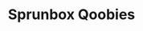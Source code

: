 ---
slug: sprunbox-qoobies
title: Sprunbox Qoobies
description: "Sprunbox Qoobies is an exciting online game. Play for free directly in your browser!"
icon: /images/new_mods/Sprunbox Qoobies.png
url: https://wowtbc.net/sprunkin/sprunbox/index.html
previewImage: /images/new_mods/Sprunbox Qoobies.png
type: new mods

# SEO配置
seo:
  title: "Sprunbox Qoobies - Play Free Online Game | Fun Browser Games"
  description: "Sprunbox Qoobies - Play this fun online game for free in your browser. No download required!"
  ogImage: "/images/new_mods/Sprunbox Qoobies.png"
  keywords: "sprunbox-qoobies, online game, browser game, free game, new mods game, play online"

videoUrls:
  - https://www.youtube.com/embed/example1
  - https://www.youtube.com/embed/example2

whyPlay:
  title: "Why Play Sprunbox Qoobies?"
  items:
    - "Immersive Gameplay: Sprunbox Qoobies offers an engaging and immersive gaming experience that will keep you entertained for hours"
    - "Challenging Levels: Test your skills with increasingly difficult challenges and obstacles"
    - "Beautiful Graphics: Enjoy stunning visuals and smooth animations that bring the game world to life"
    - "Regular Updates: New content and features are added regularly to keep the game fresh and exciting"
    - "Free to Play: Experience all the fun without spending a penny"
    - "Community Features: Connect with other players, share strategies, and compete for high scores"
    - "Cross-Platform: Play on any device with a web browser, no downloads required"

features:
  title: "Key Features of Sprunbox Qoobies"
  image: "/images/new_mods/Sprunbox Qoobies.png"
  items:
    - "Intuitive Controls: Easy to learn controls make Sprunbox Qoobies accessible for players of all skill levels"
    - "Multiple Game Modes: Enjoy various gameplay options that provide different challenges and experiences"
    - "Character Customization: Personalize your gaming experience with unique characters and items"
    - "Achievement System: Complete special tasks to earn rewards and recognition"
    - "Leaderboards: Compete with players worldwide and see who can achieve the highest scores"

characteristics:
  title: "Game Characteristics"
  image: "/images/new_mods/Sprunbox Qoobies.png"
  items:
    - "Genre: New mods game with elements of strategy and skill"
    - "Difficulty: Suitable for both casual gamers and those seeking a challenge"
    - "Play Time: Quick sessions or extended gameplay, depending on your preference"
    - "Art Style: Vibrant and engaging visuals that enhance the gaming experience"
    - "Sound Design: Immersive audio that complements the gameplay perfectly"

info: "Sprunbox Qoobies is an exciting online game that offers players a unique and engaging gaming experience. With its intuitive controls, stunning visuals, and challenging gameplay, Sprunbox Qoobies provides hours of entertainment for players of all ages and skill levels. Whether you're looking for a quick gaming session during a break or an extended play session, Sprunbox Qoobies delivers an immersive experience that will keep you coming back for more. The game features multiple levels of increasing difficulty, ensuring that players are constantly challenged as they progress. With regular updates adding new content and features, Sprunbox Qoobies remains fresh and exciting, providing endless entertainment options for its growing community of players."

howToPlayIntro: "Welcome to Sprunbox Qoobies! This guide will walk you through the basics and help you master the game. Whether you're a beginner or looking to improve your skills, these tips and instructions will enhance your gaming experience."

howToPlaySteps:
  - title: "Getting Started"
    description: "Begin your Sprunbox Qoobies adventure by familiarizing yourself with the controls. Use your keyboard or mouse to navigate through the game interface. The tutorial will guide you through the basic mechanics and help you understand the objectives."
  - title: "Understanding the Objectives"
    description: "In Sprunbox Qoobies, your main goal is to progress through levels by completing specific objectives. Each level presents unique challenges that require different strategies and approaches."
  - title: "Mastering the Controls"
    description: "Practice using the controls to improve your precision and reaction time. Sprunbox Qoobies requires quick reflexes and strategic thinking to overcome obstacles and defeat opponents."
  - title: "Utilizing Power-ups"
    description: "Collect power-ups throughout the game to enhance your abilities and overcome difficult challenges. Each power-up offers unique advantages that can be crucial for success."
  - title: "Developing Strategies"
    description: "As you progress in Sprunbox Qoobies, develop effective strategies for different scenarios. Analyze patterns, anticipate challenges, and adapt your approach to maximize your performance."

faq:
  title: "Frequently Asked Questions about Sprunbox Qoobies"
  items:
    - question: "Is Sprunbox Qoobies free to play?"
      answer: "Yes, Sprunbox Qoobies is completely free to play directly in your web browser. No downloads or purchases are required to enjoy the full game experience."
    - question: "Can I play Sprunbox Qoobies on mobile devices?"
      answer: "Yes, Sprunbox Qoobies is optimized for both desktop and mobile play. You can enjoy the game on any device with a web browser and internet connection."
    - question: "Are there any in-game purchases?"
      answer: "While Sprunbox Qoobies is free to play, there may be optional in-game purchases available for cosmetic items or additional features that don't affect core gameplay."
    - question: "How often is Sprunbox Qoobies updated?"
      answer: "The developers regularly update Sprunbox Qoobies with new content, features, and improvements based on player feedback and game performance."
    - question: "Can I play Sprunbox Qoobies offline?"
      answer: "Currently, Sprunbox Qoobies requires an internet connection to play as it's a browser-based online game."
    - question: "Is Sprunbox Qoobies suitable for children?"
      answer: "Yes, Sprunbox Qoobies is designed to be family-friendly and suitable for players of all ages."
    - question: "How do I report bugs or issues?"
      answer: "If you encounter any problems while playing Sprunbox Qoobies, you can report them through the game's support page or contact the developers directly through their website."
    - question: "Still Have Questions?"
      answer: "If you have additional questions about Sprunbox Qoobies that aren't covered in this FAQ, please visit our support center or contact our customer service team for assistance."
---